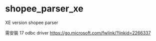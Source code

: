 # shopee_parser_xe
 XE version shopee parser


需安裝 17 odbc driver
https://go.microsoft.com/fwlink/?linkid=2266337
